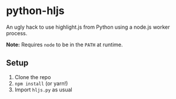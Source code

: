 # python-hljs

An ugly hack to use highlight.js from Python using a node.js worker process.

**Note:** Requires `node` to be in the `PATH` at runtime.

## Setup

1. Clone the repo
2. `npm install` (or yarn!)
3. Import `hljs.py` as usual

